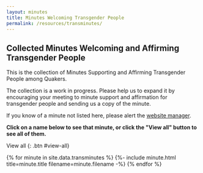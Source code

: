 ```yaml
---
layout: minutes
title: Minutes Welcoming Transgender People
permalink: /resources/transminutes/
---
```


## Collected Minutes Welcoming and Affirming Transgender People

This is the collection of Minutes Supporting and Affirming Transgender People among Quakers. 

The collection is a work in progress. Please help us to expand it by encouraging your meeting to minute support and affirmation for transgender people and sending us a copy of the minute.

If you know of a minute not listed here, please alert the [website manager](mailto:{{layout.website_manager.email}}).

**Click on a name below to see that minute, or click the "View all" button to see all of them.**

View all
{: .btn #view-all}

<div id='trans-minutes'>
  {% for minute in site.data.transminutes %}
    {%- include minute.html title=minute.title filename=minute.filename -%}
  {% endfor %}
</div>